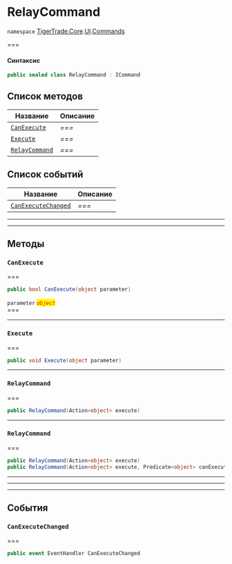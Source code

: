 # RelayCommand

`namespace` [TigerTrade.Core](../../).[UI](../).[Commands](./)

\===

#### Синтаксис

```csharp
public sealed class RelayCommand : ICommand
```

## Список методов

| Название                                                 | Описание |
| -------------------------------------------------------- | -------- |
| [`CanExecute`](relaycommand.cs.md#method-canexecute)     | _===_    |
| [`Execute`](relaycommand.cs.md#method-execute)           | _===_    |
| [`RelayCommand`](relaycommand.cs.md#method-relaycommand) | _===_    |

## Список событий

| Название                                                          | Описание |
| ----------------------------------------------------------------- | -------- |
| [`CanExecuteChanged`](relaycommand.cs.md#event-canexecutechanged) | _===_    |

***

***

## Методы

### `CanExecute` <a href="#method-canexecute" id="method-canexecute"></a>

\===

```csharp
public bool CanExecute(object parameter)
```

`parameter` _<mark style="color:red;">`object`</mark>_\
_===_

***

### `Execute` <a href="#method-execute" id="method-execute"></a>

\===

```csharp
public void Execute(object parameter)
```

***

### `RelayCommand` <a href="#method-relaycommand" id="method-relaycommand"></a>

\===

```csharp
public RelayCommand(Action<object> execute)
```

***

### `RelayCommand` <a href="#method-relaycommand" id="method-relaycommand"></a>

\===

```csharp
public RelayCommand(Action<object> execute)
public RelayCommand(Action<object> execute, Predicate<object> canExecute)
```

***

***

***

## События

### `CanExecuteChanged` <a href="#event-canexecutechanged" id="event-canexecutechanged"></a>

\===

```csharp
public event EventHandler CanExecuteChanged
```
